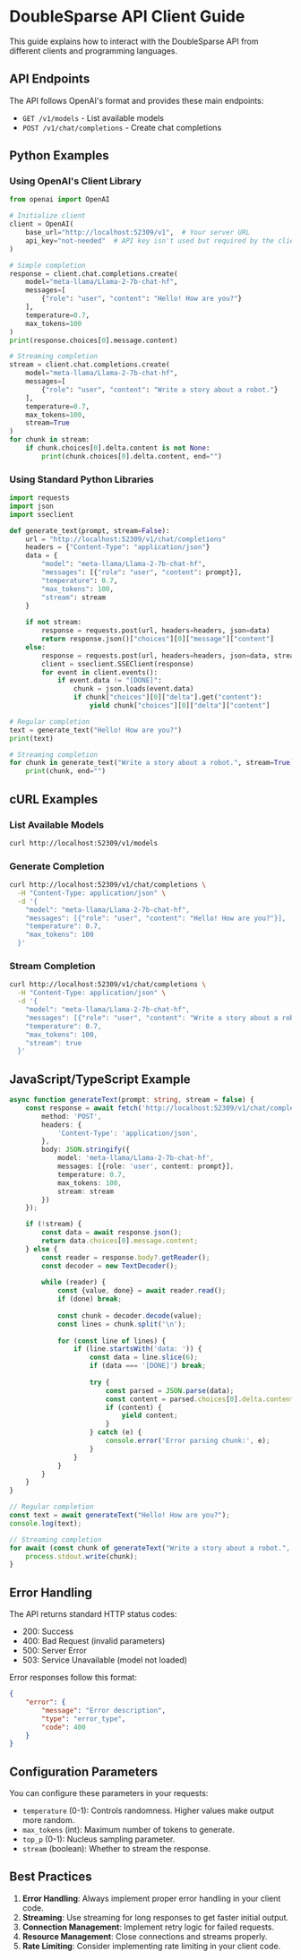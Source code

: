 # DoubleSparse API Client Guide

This guide explains how to interact with the DoubleSparse API from different clients and programming languages.

## API Endpoints

The API follows OpenAI's format and provides these main endpoints:
- `GET /v1/models` - List available models
- `POST /v1/chat/completions` - Create chat completions

## Python Examples

### Using OpenAI's Client Library

```python
from openai import OpenAI

# Initialize client
client = OpenAI(
    base_url="http://localhost:52309/v1",  # Your server URL
    api_key="not-needed"  # API key isn't used but required by the client
)

# Simple completion
response = client.chat.completions.create(
    model="meta-llama/Llama-2-7b-chat-hf",
    messages=[
        {"role": "user", "content": "Hello! How are you?"}
    ],
    temperature=0.7,
    max_tokens=100
)
print(response.choices[0].message.content)

# Streaming completion
stream = client.chat.completions.create(
    model="meta-llama/Llama-2-7b-chat-hf",
    messages=[
        {"role": "user", "content": "Write a story about a robot."}
    ],
    temperature=0.7,
    max_tokens=100,
    stream=True
)
for chunk in stream:
    if chunk.choices[0].delta.content is not None:
        print(chunk.choices[0].delta.content, end="")
```

### Using Standard Python Libraries

```python
import requests
import json
import sseclient

def generate_text(prompt, stream=False):
    url = "http://localhost:52309/v1/chat/completions"
    headers = {"Content-Type": "application/json"}
    data = {
        "model": "meta-llama/Llama-2-7b-chat-hf",
        "messages": [{"role": "user", "content": prompt}],
        "temperature": 0.7,
        "max_tokens": 100,
        "stream": stream
    }
    
    if not stream:
        response = requests.post(url, headers=headers, json=data)
        return response.json()["choices"][0]["message"]["content"]
    else:
        response = requests.post(url, headers=headers, json=data, stream=True)
        client = sseclient.SSEClient(response)
        for event in client.events():
            if event.data != "[DONE]":
                chunk = json.loads(event.data)
                if chunk["choices"][0]["delta"].get("content"):
                    yield chunk["choices"][0]["delta"]["content"]

# Regular completion
text = generate_text("Hello! How are you?")
print(text)

# Streaming completion
for chunk in generate_text("Write a story about a robot.", stream=True):
    print(chunk, end="")
```

## cURL Examples

### List Available Models
```bash
curl http://localhost:52309/v1/models
```

### Generate Completion
```bash
curl http://localhost:52309/v1/chat/completions \
  -H "Content-Type: application/json" \
  -d '{
    "model": "meta-llama/Llama-2-7b-chat-hf",
    "messages": [{"role": "user", "content": "Hello! How are you?"}],
    "temperature": 0.7,
    "max_tokens": 100
  }'
```

### Stream Completion
```bash
curl http://localhost:52309/v1/chat/completions \
  -H "Content-Type: application/json" \
  -d '{
    "model": "meta-llama/Llama-2-7b-chat-hf",
    "messages": [{"role": "user", "content": "Write a story about a robot."}],
    "temperature": 0.7,
    "max_tokens": 100,
    "stream": true
  }'
```

## JavaScript/TypeScript Example

```typescript
async function generateText(prompt: string, stream = false) {
    const response = await fetch('http://localhost:52309/v1/chat/completions', {
        method: 'POST',
        headers: {
            'Content-Type': 'application/json',
        },
        body: JSON.stringify({
            model: 'meta-llama/Llama-2-7b-chat-hf',
            messages: [{role: 'user', content: prompt}],
            temperature: 0.7,
            max_tokens: 100,
            stream: stream
        })
    });

    if (!stream) {
        const data = await response.json();
        return data.choices[0].message.content;
    } else {
        const reader = response.body?.getReader();
        const decoder = new TextDecoder();
        
        while (reader) {
            const {value, done} = await reader.read();
            if (done) break;
            
            const chunk = decoder.decode(value);
            const lines = chunk.split('\n');
            
            for (const line of lines) {
                if (line.startsWith('data: ')) {
                    const data = line.slice(6);
                    if (data === '[DONE]') break;
                    
                    try {
                        const parsed = JSON.parse(data);
                        const content = parsed.choices[0].delta.content;
                        if (content) {
                            yield content;
                        }
                    } catch (e) {
                        console.error('Error parsing chunk:', e);
                    }
                }
            }
        }
    }
}

// Regular completion
const text = await generateText("Hello! How are you?");
console.log(text);

// Streaming completion
for await (const chunk of generateText("Write a story about a robot.", true)) {
    process.stdout.write(chunk);
}
```

## Error Handling

The API returns standard HTTP status codes:
- 200: Success
- 400: Bad Request (invalid parameters)
- 500: Server Error
- 503: Service Unavailable (model not loaded)

Error responses follow this format:
```json
{
    "error": {
        "message": "Error description",
        "type": "error_type",
        "code": 400
    }
}
```

## Configuration Parameters

You can configure these parameters in your requests:
- `temperature` (0-1): Controls randomness. Higher values make output more random.
- `max_tokens` (int): Maximum number of tokens to generate.
- `top_p` (0-1): Nucleus sampling parameter.
- `stream` (boolean): Whether to stream the response.

## Best Practices

1. **Error Handling**: Always implement proper error handling in your client code.
2. **Streaming**: Use streaming for long responses to get faster initial output.
3. **Connection Management**: Implement retry logic for failed requests.
4. **Resource Management**: Close connections and streams properly.
5. **Rate Limiting**: Consider implementing rate limiting in your client code.